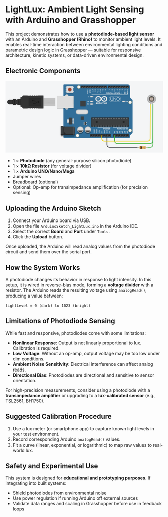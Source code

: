 # LightLux: Ambient Light Sensing with Arduino and Grasshopper

This project demonstrates how to use a **photodiode-based light sensor** with an Arduino and **Grasshopper (Rhino)** to monitor ambient light levels. It enables real-time interaction between environmental lighting conditions and parametric design logic in Grasshopper — suitable for responsive architecture, kinetic systems, or data-driven environmental design.

## Electronic Components

![Wiring setup for LightLux](IMG_ReadingLightingLevel_OverallSetout.png)

- 1 × **Photodiode** (any general-purpose silicon photodiode)
- 1 × **10kΩ Resistor** (for voltage divider)
- 1 × **Arduino UNO/Nano/Mega**
- Jumper wires
- Breadboard (optional)
- Optional: Op-amp for transimpedance amplification (for precision sensing)


## Uploading the Arduino Sketch

1. Connect your Arduino board via USB.  
2. Open the file `ArduinoSketch_LightLux.ino` in the Arduino IDE.  
3. Select the correct **Board** and **Port** under `Tools`.  
4. Click the **Upload** button.

Once uploaded, the Arduino will read analog values from the photodiode circuit and send them over the serial port.

## How the System Works

A photodiode changes its behavior in response to light intensity. In this setup, it is wired in reverse-bias mode, forming a **voltage divider** with a resistor. The Arduino reads the resulting voltage using `analogRead()`, producing a value between:

```
lightLevel = 0 (dark) to 1023 (bright)
```

## Limitations of Photodiode Sensing

While fast and responsive, photodiodes come with some limitations:

- **Nonlinear Response**: Output is not linearly proportional to lux. Calibration is required.
- **Low Voltage**: Without an op-amp, output voltage may be too low under dim conditions.
- **Ambient Noise Sensitivity**: Electrical interference can affect analog reads.
- **Directional Bias**: Photodiodes are directional and sensitive to sensor orientation.

For high-precision measurements, consider using a photodiode with a **transimpedance amplifier** or upgrading to a **lux-calibrated sensor** (e.g., TSL2561, BH1750).

## Suggested Calibration Procedure

1. Use a lux meter (or smartphone app) to capture known light levels in your test environment.
2. Record corresponding Arduino `analogRead()` values.
3. Fit a curve (linear, exponential, or logarithmic) to map raw values to real-world lux.

## Safety and Experimental Use

This system is designed for **educational and prototyping purposes**. If integrating into built systems:

- Shield photodiodes from environmental noise
- Use power regulation if running Arduino off external sources
- Validate data ranges and scaling in Grasshopper before use in feedback loops
